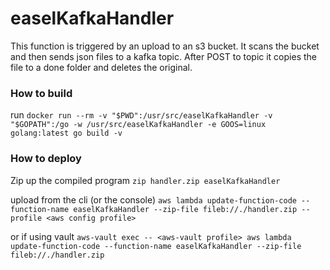 # easelKafkaHandler
This function is triggered by an upload to an s3 bucket.
It scans the bucket and then sends json files to a kafka topic.
After POST to topic it copies the file to a done folder and deletes the original.

### How to build
run `docker run --rm -v "$PWD":/usr/src/easelKafkaHandler -v "$GOPATH":/go -w /usr/src/easelKafkaHandler -e GOOS=linux golang:latest go build -v`

### How to deploy
Zip up the compiled program
`zip handler.zip easelKafkaHandler`

upload from the cli (or the console)
`aws lambda update-function-code --function-name easelKafkaHandler --zip-file fileb://./handler.zip --profile <aws config profile>`

or if using vault
`aws-vault exec -- <aws-vault profile> aws lambda update-function-code --function-name easelKafkaHandler --zip-file fileb://./handler.zip`
